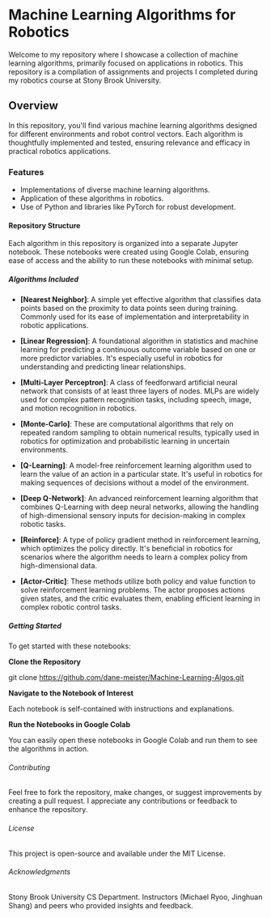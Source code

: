 # Machine Learning Algorithms for Robotics
Welcome to my repository where I showcase a collection of machine learning algorithms, primarily focused on applications in robotics. This repository is a compilation of assignments and projects I completed during my robotics course at Stony Brook University.

## Overview
In this repository, you'll find various machine learning algorithms designed for different environments and robot control vectors. Each algorithm is thoughtfully implemented and tested, ensuring relevance and efficacy in practical robotics applications.

### Features
- Implementations of diverse machine learning algorithms.
- Application of these algorithms in robotics.
- Use of Python and libraries like PyTorch for robust development.

#### Repository Structure
Each algorithm in this repository is organized into a separate Jupyter notebook. These notebooks were created using Google Colab, ensuring ease of access and the ability to run these notebooks with minimal setup.

##### Algorithms Included

- **[Nearest Neighbor]**: A simple yet effective algorithm that classifies data points based on the proximity to data points seen during training. Commonly used for its ease of implementation and interpretability in robotic applications.

- **[Linear Regression]**: A foundational algorithm in statistics and machine learning for predicting a continuous outcome variable based on one or more predictor variables. It's especially useful in robotics for understanding and predicting linear relationships.
- **[Multi-Layer Perceptron]**: A class of feedforward artificial neural network that consists of at least three layers of nodes. MLPs are widely used for complex pattern recognition tasks, including speech, image, and motion recognition in robotics.
- **[Monte-Carlo]**: These are computational algorithms that rely on repeated random sampling to obtain numerical results, typically used in robotics for optimization and probabilistic learning in uncertain environments.
- **[Q-Learning]**: A model-free reinforcement learning algorithm used to learn the value of an action in a particular state. It's useful in robotics for making sequences of decisions without a model of the environment.
- **[Deep Q-Network]**: An advanced reinforcement learning algorithm that combines Q-Learning with deep neural networks, allowing the handling of high-dimensional sensory inputs for decision-making in complex robotic tasks.
- **[Reinforce]**: A type of policy gradient method in reinforcement learning, which optimizes the policy directly. It's beneficial in robotics for scenarios where the algorithm needs to learn a complex policy from high-dimensional data.
- **[Actor-Critic]**: These methods utilize both policy and value function to solve reinforcement learning problems. The actor proposes actions given states, and the critic evaluates them, enabling efficient learning in complex robotic control tasks.


##### Getting Started
To get started with these notebooks:

**Clone the Repository**

git clone https://github.com/dane-meister/Machine-Learning-Algos.git

**Navigate to the Notebook of Interest**

Each notebook is self-contained with instructions and explanations.

**Run the Notebooks in Google Colab**

You can easily open these notebooks in Google Colab and run them to see the algorithms in action.

###### Contributing
Feel free to fork the repository, make changes, or suggest improvements by creating a pull request. I appreciate any contributions or feedback to enhance the repository.

###### License
This project is open-source and available under the MIT License.

###### Acknowledgments
Stony Brook University CS Department.
Instructors (Michael Ryoo, Jinghuan Shang) and peers who provided insights and feedback.

